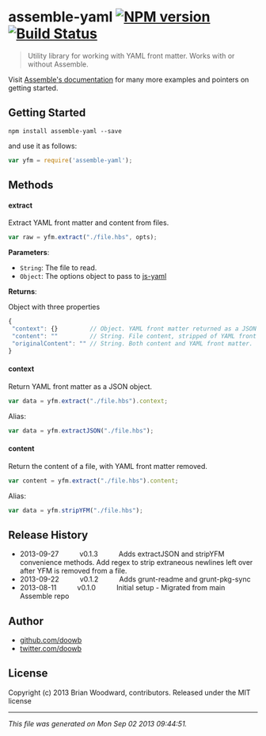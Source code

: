 # assemble-yaml [![NPM version](https://badge.fury.io/js/assemble-yaml.png)](http://badge.fury.io/js/assemble-yaml)  [![Build Status](https://travis-ci.org/assemble/assemble-yaml.png)](https://travis-ci.org/assemble/assemble-yaml)

> Utility library for working with YAML front matter. Works with or without Assemble.

Visit [Assemble's documentation](http://assemble.io) for many more examples and pointers on getting started.

## Getting Started
```shell
npm install assemble-yaml --save
```

and use it as follows:

```js
var yfm = require('assemble-yaml');
```


## Methods
#### extract
Extract YAML front matter and content from files.

```js
var raw = yfm.extract("./file.hbs", opts);
```
**Parameters**:

* `String`: The file to read.
* `Object`: The options object to pass to [js-yaml](https://github.com/nodeca/js-yaml)

**Returns**:

Object with three properties

```js
{
 "context": {}         // Object. YAML front matter returned as a JSON object.
 "content": ""         // String. File content, stripped of YAML front matter
 "originalContent": "" // String. Both content and YAML front matter.
}
```

#### context

Return YAML front matter as a JSON object.

```js
var data = yfm.extract("./file.hbs").context;
```

Alias:

```js
var data = yfm.extractJSON("./file.hbs");
```

#### content

Return the content of a file, with YAML front matter removed.

```js
var content = yfm.extract("./file.hbs").content;
```

Alias:

```js
var data = yfm.stripYFM("./file.hbs");
```



## Release History

 * 2013-09-27   v0.1.3   Adds extractJSON and stripYFM convenience methods. Add regex to strip extraneous newlines left over after YFM is removed from a file.
 * 2013-09-22   v0.1.2   Adds grunt-readme and grunt-pkg-sync
 * 2013-08-11   v0.1.0   Initial setup - Migrated from main Assemble repo
 

## Author

+ [github.com/doowb](https://github.com/doowb)
+ [twitter.com/doowb](http://twitter.com/doowb)

## License
Copyright (c) 2013 Brian Woodward, contributors.
Released under the MIT license

***

_This file was generated on Mon Sep 02 2013 09:44:51._
